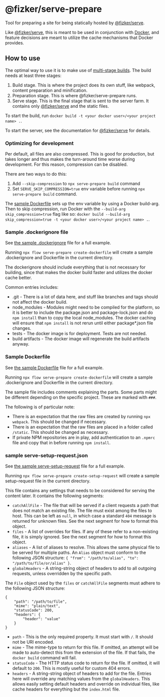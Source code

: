 # @fizker/serve-prepare

Tool for preparing a site for being statically hosted by [@fizker/serve][1].

Like [@fizker/serve][1], this is meant to be used in conjunction with [Docker](https://www.docker.com), and feature decisions are meant to utilize the cache mechanisms that Docker provides.


## How to use

The optimal way to use it is to make use of [multi-stage builds](https://docs.docker.com/develop/develop-images/multistage-build/). The build needs at least three stages:

1. Build stage. This is where the project does its own stuff, like webpack, content preparation and minification.
2. Preparation stage. This is where @fizker/serve-prepare runs.
3. Serve stage. This is the final stage that is sent to the server farm. It contains only [@fizker/serve][1] and the static files.

To start the build, run `docker build -t <your docker user>/<your project name> .`.

To start the server, see the documentation for [@fizker/serve][1] for details.

### Optimizing for development

Per default, all files are also compressed. This is good for production, but takes longer and thus makes the turn-around time worse during development. For this reason, compression can be disabled.

There are two ways to do this:

1. Add `--skip-compression` to `npx serve-prepare build` command
2. Set `SERVE_SKIP_COMPRESSION=true` env variable before running `npx serve-prepare build` command.

The [sample Dockerfile](#sample-dockerfile) sets up the env variable by using a Docker build-arg. Then to skip compression, run Docker with the `--build-arg skip_compression=true` flag like so: `docker build --build-arg skip_compression=true -t <your docker user>/<your project name> .`.


### Sample .dockerignore file

See [the sample .dockerignore](./sample-dockerignore) file for a full example.

Running `npx flow serve-prepare create-dockerfile` will create a sample .dockerignore and Dockerfile in the current directory.

The dockerignore should include everything that is not necessary for building, since that makes the docker build faster and utilizes the docker cache better.

Common entries includes:

- .git - There is a lot of data here, and stuff like branches and tags should not affect the docker build.
- node_modules - Modules might need to be compiled for the platform, so it is better to include the package.json and package-lock.json and do `npm install` than to copy the local node_modules. The docker caching will ensure that `npm install` is not rerun until either package*.json file changes.
- tests - The docker image is for deployment. Tests are not needed.
- build artifacts - The docker image will regenerate the build artifacts anyway.


### Sample Dockerfile

See [the sample Dockerfile](./sample-Dockerfile) file for a full example.

Running `npx flow serve-prepare create-dockerfile` will create a sample .dockerignore and Dockerfile in the current directory.

The sample file includes comments explaining the parts. Some parts might be different depending on the specific project. These are marked with `###`.

The following is of particular note:

- There is an expectation that the raw files are created by running `npx webpack`. This should be changed if necessary.
- There is an expectation that the raw files are placed in a folder called `/static`. This should be changed as necessary.
- If private NPM repositories are in play, add authentication to an `.npmrc` file and copy that in before running `npm install`.


### sample serve-setup-request.json

See [the sample serve-setup-request](./sample-serve-setup-request.json) file for a full example.

Running `npx flow serve-prepare create-setup-request` will create a sample setup-request file in the current directory.

This file contains any settings that needs to be considered for serving the content later. It contains the following segments:

- `catchAllFile` - The file that will be served if a client requests a path that does not match an existing file. The file must exist among the files to host. This can be left as `null`, in which case a standard `404` message is returned for unknown files. See the next segment for how to format this object.
- `files` - A list of overrides for files. If any of these refer to a non-existing file, it is simply ignored. See the next segment for how to format this object.
- `aliases` - A list of aliases to resolve. This allows the same physical file to be served for multiple paths. An `Alias` object must conform to the following JSON structure:
  `{ "from": "/path/to/alias", "to": "/path/to/file/or/alias" }`.
- `globalHeaders` - A string-string object of headers to add to all outgoing requests, unless overridden by the specific path.

The `File` object used by the `files` or `catchAllFile` segments must adhere to the following JSON structure:

```
{
	"path": "/path/to/file",
	"mime": "plain/text",
	"statusCode": 200,
	"headers": {
		"header": "value"
	}
}
```

- `path` - This is the only required property. It must start with `/`. It should not be URI encoded.
- `mime` - The mime-type to return for this file. If omitted, an attempt will be made to auto-detect this from the extension of the file. If that fails, the `docker build` command will fail.
- `statusCode` - The HTTP status code to return for the file. If omitted, it will default to `200`. This is mostly useful for custom 404 errors.
- `headers` - A string-string object of headers to add for the file. Entries here will override any matching values from the `globalHeaders`. This allows easily setting default headers and override on individual files, like cache headers for everything but the `index.html` file.

[1]: https://github.com/fizker/serve
